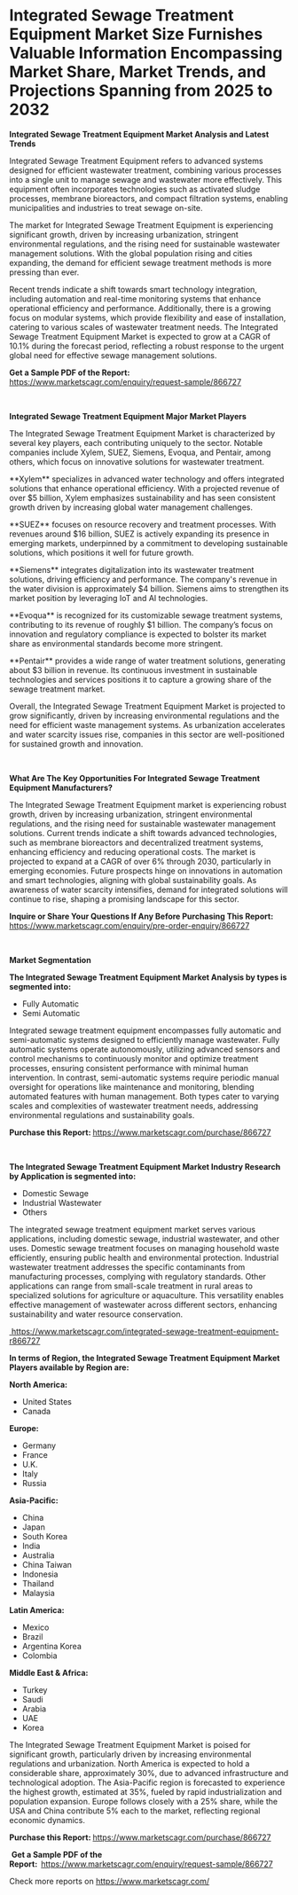 <p><h1>Integrated Sewage Treatment Equipment Market Size Furnishes Valuable Information Encompassing Market Share, Market Trends, and Projections Spanning from 2025 to 2032</h1></p><p><strong>Integrated Sewage Treatment Equipment Market Analysis and Latest Trends</strong></p>
<p><p>Integrated Sewage Treatment Equipment refers to advanced systems designed for efficient wastewater treatment, combining various processes into a single unit to manage sewage and wastewater more effectively. This equipment often incorporates technologies such as activated sludge processes, membrane bioreactors, and compact filtration systems, enabling municipalities and industries to treat sewage on-site. </p><p>The market for Integrated Sewage Treatment Equipment is experiencing significant growth, driven by increasing urbanization, stringent environmental regulations, and the rising need for sustainable wastewater management solutions. With the global population rising and cities expanding, the demand for efficient sewage treatment methods is more pressing than ever. </p><p>Recent trends indicate a shift towards smart technology integration, including automation and real-time monitoring systems that enhance operational efficiency and performance. Additionally, there is a growing focus on modular systems, which provide flexibility and ease of installation, catering to various scales of wastewater treatment needs. The Integrated Sewage Treatment Equipment Market is expected to grow at a CAGR of 10.1% during the forecast period, reflecting a robust response to the urgent global need for effective sewage management solutions.</p></p>
<p><strong>Get a Sample PDF of the Report:&nbsp;</strong> <a href="https://www.marketscagr.com/enquiry/request-sample/866727?utm_campaign=2278&utm_medium=2&utm_source=Github&utm_content=ia&utm_term=19022025&utm_id=integrated-sewage-treatment-equipment">https://www.marketscagr.com/enquiry/request-sample/866727</a></p>
<p>&nbsp;</p>
<p><strong>Integrated Sewage Treatment Equipment Major Market Players</strong></p>
<p><p>The Integrated Sewage Treatment Equipment Market is characterized by several key players, each contributing uniquely to the sector. Notable companies include Xylem, SUEZ, Siemens, Evoqua, and Pentair, among others, which focus on innovative solutions for wastewater treatment.</p><p>**Xylem** specializes in advanced water technology and offers integrated solutions that enhance operational efficiency. With a projected revenue of over $5 billion, Xylem emphasizes sustainability and has seen consistent growth driven by increasing global water management challenges.</p><p>**SUEZ** focuses on resource recovery and treatment processes. With revenues around $16 billion, SUEZ is actively expanding its presence in emerging markets, underpinned by a commitment to developing sustainable solutions, which positions it well for future growth.</p><p>**Siemens** integrates digitalization into its wastewater treatment solutions, driving efficiency and performance. The company's revenue in the water division is approximately $4 billion. Siemens aims to strengthen its market position by leveraging IoT and AI technologies.</p><p>**Evoqua** is recognized for its customizable sewage treatment systems, contributing to its revenue of roughly $1 billion. The company’s focus on innovation and regulatory compliance is expected to bolster its market share as environmental standards become more stringent.</p><p>**Pentair** provides a wide range of water treatment solutions, generating about $3 billion in revenue. Its continuous investment in sustainable technologies and services positions it to capture a growing share of the sewage treatment market.</p><p>Overall, the Integrated Sewage Treatment Equipment Market is projected to grow significantly, driven by increasing environmental regulations and the need for efficient waste management systems. As urbanization accelerates and water scarcity issues rise, companies in this sector are well-positioned for sustained growth and innovation.</p></p>
<p>&nbsp;</p>
<p><strong>What Are The Key Opportunities For Integrated Sewage Treatment Equipment Manufacturers?</strong></p>
<p><p>The Integrated Sewage Treatment Equipment market is experiencing robust growth, driven by increasing urbanization, stringent environmental regulations, and the rising need for sustainable wastewater management solutions. Current trends indicate a shift towards advanced technologies, such as membrane bioreactors and decentralized treatment systems, enhancing efficiency and reducing operational costs. The market is projected to expand at a CAGR of over 6% through 2030, particularly in emerging economies. Future prospects hinge on innovations in automation and smart technologies, aligning with global sustainability goals. As awareness of water scarcity intensifies, demand for integrated solutions will continue to rise, shaping a promising landscape for this sector.</p></p>
<p><strong>Inquire or Share Your Questions If Any Before Purchasing This Report:</strong> <a href="https://www.marketscagr.com/enquiry/pre-order-enquiry/866727?utm_campaign=2278&utm_medium=2&utm_source=Github&utm_content=ia&utm_term=19022025&utm_id=integrated-sewage-treatment-equipment">https://www.marketscagr.com/enquiry/pre-order-enquiry/866727</a></p>
<p>&nbsp;</p>
<p><strong>Market Segmentation</strong></p>
<p><strong>The Integrated Sewage Treatment Equipment Market Analysis by types is segmented into:</strong></p>
<p><ul><li>Fully Automatic</li><li>Semi Automatic</li></ul></p>
<p><p>Integrated sewage treatment equipment encompasses fully automatic and semi-automatic systems designed to efficiently manage wastewater. Fully automatic systems operate autonomously, utilizing advanced sensors and control mechanisms to continuously monitor and optimize treatment processes, ensuring consistent performance with minimal human intervention. In contrast, semi-automatic systems require periodic manual oversight for operations like maintenance and monitoring, blending automated features with human management. Both types cater to varying scales and complexities of wastewater treatment needs, addressing environmental regulations and sustainability goals.</p></p>
<p><strong>Purchase this Report:&nbsp;</strong><a href="https://www.marketscagr.com/purchase/866727?utm_campaign=2278&utm_medium=2&utm_source=Github&utm_content=ia&utm_term=19022025&utm_id=integrated-sewage-treatment-equipment">https://www.marketscagr.com/purchase/866727</a></p>
<p>&nbsp;</p>
<p><strong>The Integrated Sewage Treatment Equipment Market Industry Research by Application is segmented into:</strong></p>
<p><ul><li>Domestic Sewage</li><li>Industrial Wastewater</li><li>Others</li></ul></p>
<p><p>The integrated sewage treatment equipment market serves various applications, including domestic sewage, industrial wastewater, and other uses. Domestic sewage treatment focuses on managing household waste efficiently, ensuring public health and environmental protection. Industrial wastewater treatment addresses the specific contaminants from manufacturing processes, complying with regulatory standards. Other applications can range from small-scale treatment in rural areas to specialized solutions for agriculture or aquaculture. This versatility enables effective management of wastewater across different sectors, enhancing sustainability and water resource conservation.</p></p>
<p><a href="https://www.marketscagr.com/integrated-sewage-treatment-equipment-r866727?utm_campaign=2278&utm_medium=2&utm_source=Github&utm_content=ia&utm_term=19022025&utm_id=integrated-sewage-treatment-equipment">&nbsp;https://www.marketscagr.com/integrated-sewage-treatment-equipment-r866727</a></p>
<p><strong>In terms of Region, the Integrated Sewage Treatment Equipment Market Players available by Region are:</strong></p>
<p>
    <p> <strong> North America: </strong>
        <ul>
            <li>United States</li>
            <li>Canada</li>
        </ul>
        </p> 
    <p> <strong> Europe: </strong>
        <ul>
            <li>Germany</li>
            <li>France</li>
            <li>U.K.</li>
            <li>Italy</li>
            <li>Russia</li>
        </ul>
        </p> 
    <p> <strong> Asia-Pacific: </strong>
        <ul>
            <li>China</li>
            <li>Japan</li>
            <li>South Korea</li>
            <li>India</li>
            <li>Australia</li>
            <li>China Taiwan</li>
            <li>Indonesia</li>
            <li>Thailand</li>
            <li>Malaysia</li>
        </ul>
        </p> 
    <p> <strong> Latin America: </strong>
        <ul>
            <li>Mexico</li>
            <li>Brazil</li>
            <li>Argentina Korea</li>
            <li>Colombia</li>
        </ul>
        </p> 
    <p> <strong> Middle East & Africa: </strong>
        <ul>
            <li>Turkey</li>
            <li>Saudi</li>
            <li>Arabia</li>
            <li>UAE</li>
            <li>Korea</li>
        </ul>
    </p>
    </p>
<p><p>The Integrated Sewage Treatment Equipment Market is poised for significant growth, particularly driven by increasing environmental regulations and urbanization. North America is expected to hold a considerable share, approximately 30%, due to advanced infrastructure and technological adoption. The Asia-Pacific region is forecasted to experience the highest growth, estimated at 35%, fueled by rapid industrialization and population expansion. Europe follows closely with a 25% share, while the USA and China contribute 5% each to the market, reflecting regional economic dynamics.</p></p>
<p><strong>Purchase this Report: </strong><a href="https://www.marketscagr.com/purchase/866727?utm_campaign=2278&utm_medium=2&utm_source=Github&utm_content=ia&utm_term=19022025&utm_id=integrated-sewage-treatment-equipment">https://www.marketscagr.com/purchase/866727</a></p>
<p>&nbsp;<strong>Get a Sample PDF of the Report:&nbsp;&nbsp;</strong><a href="https://www.marketscagr.com/enquiry/request-sample/866727?utm_campaign=2278&utm_medium=2&utm_source=Github&utm_content=ia&utm_term=19022025&utm_id=integrated-sewage-treatment-equipment">https://www.marketscagr.com/enquiry/request-sample/866727</a></p>
<p><strong></strong></p>
<p>Check more reports on <a href="https://www.marketscagr.com/?utm_campaign=2278&utm_medium=2&utm_source=Github&utm_content=ia&utm_term=19022025&utm_id=integrated-sewage-treatment-equipment">https://www.marketscagr.com/</a></p>